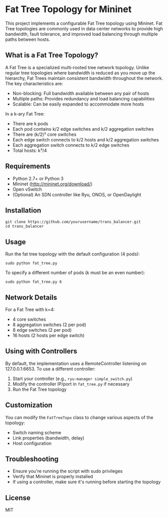 # Fat Tree Topology for Mininet

This project implements a configurable Fat Tree topology using Mininet. Fat Tree topologies are commonly used in data center networks to provide high bandwidth, fault tolerance, and improved load balancing through multiple paths between hosts.

## What is a Fat Tree Topology?

A Fat Tree is a specialized multi-rooted tree network topology. Unlike regular tree topologies where bandwidth is reduced as you move up the hierarchy, Fat Trees maintain consistent bandwidth throughout the network. The key characteristics are:

- Non-blocking: Full bandwidth available between any pair of hosts
- Multiple paths: Provides redundancy and load balancing capabilities
- Scalable: Can be easily expanded to accommodate more hosts

In a k-ary Fat Tree:

- There are k pods
- Each pod contains k/2 edge switches and k/2 aggregation switches
- There are (k/2)² core switches
- Each edge switch connects to k/2 hosts and k/2 aggregation switches
- Each aggregation switch connects to k/2 edge switches
- Total hosts: k³/4

## Requirements

- Python 2.7+ or Python 3
- Mininet (http://mininet.org/download/)
- Open vSwitch
- (Optional) An SDN controller like Ryu, ONOS, or OpenDaylight

## Installation

```
git clone https://github.com/yourusername/trans_balancer.git
cd trans_balancer
```

## Usage

Run the fat tree topology with the default configuration (4 pods):

```
sudo python fat_tree.py
```

To specify a different number of pods (k must be an even number):

```
sudo python fat_tree.py 6
```

## Network Details

For a Fat Tree with k=4:

- 4 core switches
- 8 aggregation switches (2 per pod)
- 8 edge switches (2 per pod)
- 16 hosts (2 hosts per edge switch)

## Using with Controllers

By default, the implementation uses a RemoteController listening on 127.0.0.1:6653. To use a different controller:

1. Start your controller (e.g., `ryu-manager simple_switch.py`)
2. Modify the controller IP/port in `fat_tree.py` if necessary
3. Run the Fat Tree topology

## Customization

You can modify the `FatTreeTopo` class to change various aspects of the topology:

- Switch naming scheme
- Link properties (bandwidth, delay)
- Host configuration

## Troubleshooting

- Ensure you're running the script with sudo privileges
- Verify that Mininet is properly installed
- If using a controller, make sure it's running before starting the topology

## License

MIT
